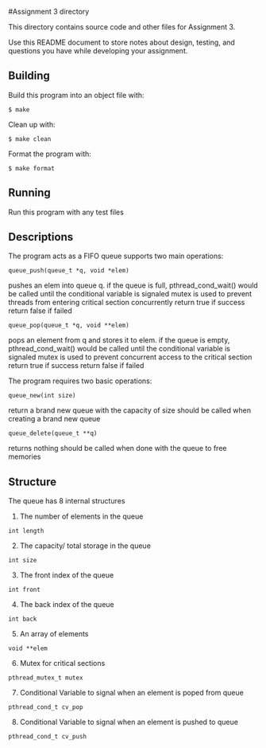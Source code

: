 #Assignment 3 directory

This directory contains source code and other files for Assignment 3.

Use this README document to store notes about design, testing, and
questions you have while developing your assignment.

## Building

Build this program into an object file with:
```
$ make
```
Clean up with:
```
$ make clean
```
Format the program with:
```
$ make format
```

## Running

Run this program with any test files 

## Descriptions

The program acts as a FIFO queue supports two main operations: 

```
queue_push(queue_t *q, void *elem)
```
pushes an elem into queue q. if the queue is full, pthread_cond_wait() would be called until the conditional variable is signaled
mutex is used to prevent threads from entering critical section concurrently
return true if success
return false if failed

```
queue_pop(queue_t *q, void **elem)
```
pops an element from q and stores it to elem. if the queue is empty, pthread_cond_wait() would be called until the conditional variable is signaled
mutex is used to prevent concurrent access to the critical section
return true if success
return false if failed

The program requires two basic operations:

```
queue_new(int size)
```
return a brand new queue with the capacity of size
should be called when creating a brand new queue

```
queue_delete(queue_t **q)
```
returns nothing
should be called when done with the queue to free memories

## Structure

The queue has 8 internal structures

1. The number of elements in the queue
```
int length
```
2. The capacity/ total storage in the queue
```
int size
```
3. The front index of the queue
```
int front
```
4. The back index of the queue
```
int back
```
5. An array of elements
```
void **elem
```
6. Mutex for critical sections
```
pthread_mutex_t mutex
```
7. Conditional Variable to signal when an element is poped from queue
```
pthread_cond_t cv_pop
```
8. Conditional Variable to signal when an element is pushed to queue
```
pthread_cond_t cv_push
```
